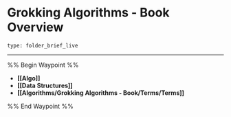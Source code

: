 # Grokking Algorithms - Book Overview
 
```ccard
type: folder_brief_live
```
 
---

%% Begin Waypoint %%
- **[[Algo]]**
- **[[Data Structures]]**
- **[[Algorithms/Grokking Algorithms - Book/Terms/Terms]]**

%% End Waypoint %%